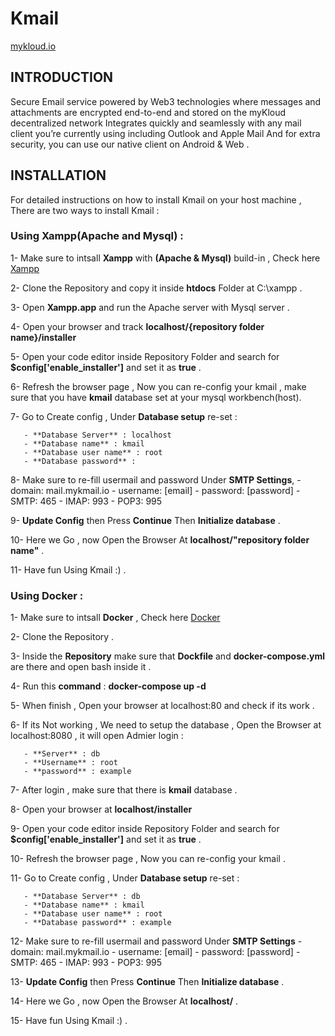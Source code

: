 # Kmail

[mykloud.io](https://mykloud.io/)

## INTRODUCTION

Secure Email service powered by Web3 technologies where messages and attachments are encrypted end-to-end and stored on the myKloud decentralized network
Integrates quickly and seamlessly with any mail client you’re currently using including Outlook and Apple Mail
And for extra security, you can use our native client on Android & Web .

## INSTALLATION

For detailed instructions on how to install Kmail on your host machine , There are two ways to install Kmail :

### Using Xampp(Apache and Mysql) :

1- Make sure to intsall **Xampp** with **(Apache & Mysql)** build-in , Check here [Xampp](https://www.apachefriends.org/index.html)

2- Clone the Repository and copy it inside **htdocs** Folder at C:\xampp .

3- Open **Xampp.app** and run the Apache server with Mysql server .

4- Open your browser and track **localhost/{repository folder name}/installer**

5- Open your code editor inside Repository Folder and search for **$config['enable_installer']** and set it as **true** .

6- Refresh the browser page , Now you can re-config your kmail , make sure that you have **kmail** database set at your mysql workbench(host).

7- Go to Create config , Under **Database setup** re-set :

       - **Database Server** : localhost
       - **Database name** : kmail
       - **Database user name** : root
       - **Database password** :

8- Make sure to re-fill usermail and password Under **SMTP Settings**, - domain: mail.mykmail.io - username: [email] - password: [password] - SMTP: 465 - IMAP: 993 - POP3: 995

9- **Update Config** then Press **Continue** Then **Initialize database** .

10- Here we Go , now Open the Browser At **localhost/"repository folder name"** .

11- Have fun Using Kmail :) .

### Using Docker :

1- Make sure to intsall **Docker** , Check here [Docker](https://docs.docker.com/get-docker/)

2- Clone the Repository .

3- Inside the **Repository** make sure that **Dockfile** and **docker-compose.yml** are there and open bash inside it .

4- Run this **command** :
**docker-compose up -d**

5- When finish , Open your browser at localhost:80 and check if its work .

6- If its Not working , We need to setup the database , Open the Browser at localhost:8080 , it will open Admier login :

       - **Server** : db
       - **Username** : root
       - **password** : example

7- After login , make sure that there is **kmail** database .

8- Open your browser at **localhost/installer**

9- Open your code editor inside Repository Folder and search for **$config['enable_installer']** and set it as **true** .

10- Refresh the browser page , Now you can re-config your kmail .

11- Go to Create config , Under **Database setup** re-set :

       - **Database Server** : db
       - **Database name** : kmail
       - **Database user name** : root
       - **Database password** : example

12- Make sure to re-fill usermail and password Under **SMTP Settings** - domain: mail.mykmail.io - username: [email] - password: [password] - SMTP: 465 - IMAP: 993 - POP3: 995

13- **Update Config** then Press **Continue** Then **Initialize database** .

14- Here we Go , now Open the Browser At **localhost/** .

15- Have fun Using Kmail :) .
